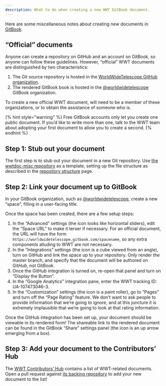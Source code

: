 ```yaml
---
description: What to do when creating a new WWT GitBook document.
---
```


Here are some miscellaneous notes about creating new documents in [GitBook].

[GitBook]: https://docs.gitbook.com/

## “Official” documents

Anyone can create a repository on GitHub and an account on GitBook, so anyone
can follow these guidelines. However, “official” WWT documents are
distinguished by two characteristics:

1. The Git source repository is hosted in the
   [WorldWideTelescope GitHub organization](https://github.com/WorldWideTelescope).
2. The rendered GitBook book is hosted in the [@worldwidetelescope] GitBook
   organization.

[@worldwidetelescope]: https://app.gitbook.com/@worldwidetelescope/spaces

To create a new official WWT document, will need to be a member of these
organizations, or to obtain the assistance of someone who is.

{% hint style="warning" %}
Free GitBook accounts only let you create one public document. If you’d like
to write more than one, talk to the WWT team about adopting your first
document to allow you to create a second.
{% endhint %}


## Step 1: Stub out your document

The first step is to stub out your document in a new Git repository. Use
[the wwtdoc-misc repository](https://github.com/WorldWideTelescope/wwtdoc-misc/)
as a template, setting up the file structure as described in the
[repository structure](./repo-structure.md) page.


## Step 2: Link your document up to GitBook

In your GitBook organization, such as [@worldwidetelescope], create a new
“space”, filling in a user-facing title.

Once the space has been created, there are a few setup steps:

1. In the “Advanced” settings (the icon looks like horizontal sliders), edit
   the “Space URL” to make it terser if necessary. For an official document,
   the URL will have the form
   `https://worldwidetelescope.gitbook.com/spacename`, so any extra components
   alluding to WWT are not necessary.
2. In the “Integrations” settings (the icon is a cube viewed from an angle),
   turn on GitHub and link the space up to your repository. Only render the
   master branch, and specify that the document will be authored on Git*Hub*,
   not Git*Book*.
3. Once the GitHub integration is turned on, re-open that panel and turn on
   “Display the Button”.
4. In the “Google Analytics” integration pane, enter the WWT tracking ID:
   UA-107473046-3.
5. In the “Customization” settings (the icon is a paint roller), go to “Pages”
   and turn off the “Page Rating” feature. We don’t want to ask people to
   provide information that we’re going to ignore, and at this juncture it is
   extremely implausible that we’re going to look at that rating information.

Once the GitHub integration has been set up, your document should be viewable
in its rendered form! The shareable link to the rendered document can be found
in the GitBook “Share” settings panel (the icon is an up arrow emerging from a
box).


## Step 3: Add your document to the Contributors’ Hub

The [WWT Contributors’ Hub] contains a list of WWT-related documents. Open a
pull request against
[its backing repository](https://github.com/WorldWideTelescope/worldwidetelescope.github.io/)
to add your new document to the list!

[WWT Contributors’ Hub]: https://worldwidetelescope.github.io/
